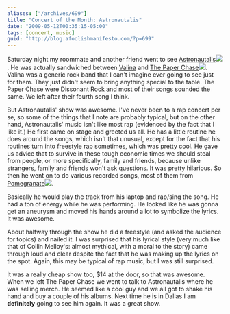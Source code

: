 ```yaml
---
aliases: ["/archives/699"]
title: "Concert of the Month: Astronautalis"
date: "2009-05-12T00:35:15-05:00"
tags: [concert, music]
guid: "http://blog.afoolishmanifesto.com/?p=699"
---
```

Saturday night my roommate and another friend went to see [Astronautalis](http://www.amazon.com/gp/redirect.html?ie=UTF8&location=http%3A%2F%2Fwww.amazon.com%2Fgp%2Fentity%2FAstronautalis%2FB001LHS93Q%3Fie%3DUTF8%26ref%255F%3Dntt%255Fmus%255Fgen%255Fpel&tag=afooman-20&linkCode=ur2&camp=1789&creative=390957)![](https://www.assoc-amazon.com/e/ir?t=afooman-20&l=ur2&o=1). He was actually sandwiched between [Valina](http://www.myspace.com/valinamusic) and [The Paper Chase](http://www.amazon.com/gp/redirect.html?ie=UTF8&location=http%3A%2F%2Fwww.amazon.com%2Fgp%2Fentity%2FPaper-Chase%2FB000APN0OS%3Fie%3DUTF8%26ref%255F%3Dntt%255Fmus%255Fgen%255Fpel&tag=afooman-20&linkCode=ur2&camp=1789&creative=390957)![](https://www.assoc-amazon.com/e/ir?t=afooman-20&l=ur2&o=1). Valina was a generic rock band that I can't imagine ever going to see just for them. They just didn't seem to bring anything special to the table. The Paper Chase were Dissonant Rock and most of their songs sounded the same. We left after their fourth song I think.

But Astronautalis' show was awesome. I've never been to a rap concert per se, so some of the things that I note are probably typical, but on the other hand, Astronautalis' music isn't like most rap (evidenced by the fact that I like it.) He first came on stage and greeted us all. He has a little routine he does around the songs, which isn't that unusual, except for the fact that his routines turn into freestyle rap sometimes, which was pretty cool. He gave us advice that to survive in these tough economic times we should steal from people, or more specifically, family and friends, because unlike strangers, family and friends won't ask questions. It was pretty hilarious. So then he went on to do various recorded songs, most of them from [Pomegranate](http://www.amazon.com/gp/product/B001CVCBIA?ie=UTF8&tag=afooman-20&linkCode=as2&camp=1789&creative=390957&creativeASIN=B001CVCBIA)![](http://www.assoc-amazon.com/e/ir?t=afooman-20&l=as2&o=1&a=B001CVCBIA).

Basically he would play the track from his laptop and rap/sing the song. He had a ton of energy while he was performing. He looked like he was gonna get an aneurysm and moved his hands around a lot to symbolize the lyrics. It was awesome.

About halfway through the show he did a freestyle (and asked the audience for topics) and nailed it. I was surprised that his lyrical style (very much like that of Collin Melloy's: almost mythical, with a moral to the story) came through loud and clear despite the fact that he was making up the lyrics on the spot. Again, this may be typical of rap music, but I was still surprised.

It was a really cheap show too, $14 at the door, so that was awesome. When we left The Paper Chase we went to talk to Astronautalis where he was selling merch. He seemed like a cool guy and we all got to shake his hand and buy a couple of his albums. Next time he is in Dallas I am **definitely** going to see him again. It was a great show.
